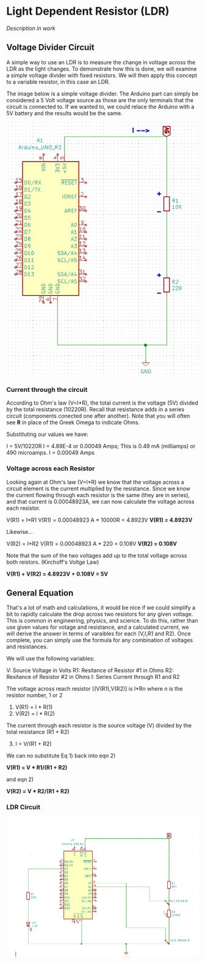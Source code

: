 # Light Dependent Resistor (LDR)

*Description in work*
## Voltage Divider Circuit

A simple way to use an LDR is to measure the change in voltage across the LDR as the light changes.  To demonstrate how this is done, we will examine a simple voltage divider with fixed resistors.  We will then apply this concept to a variable resistor, in this case an LDR.

The image below is a simple voltage divider. The Arduino part can simply be considered a 5 Volt voltage source as those are the only terminals that the circuit is connected to.  If we wanted to, we could relace the Arduino with a 5V battery and the results would be the same.

![Schematic](MDS_VoltDiv_sch.PNG)



### Current through the circuit
According to Ohm's law (V=I\*R), the total current is the voltage (5V) divided by the total resistance (10220R).  Recall that resistance adds in a series circuit (components conected one after another).  Note that you will often see **R** in place of the Greek Omega to indicate Ohms.

Substituting our values we have:

I = 5V/10220R
I = 4.89E-4 or 0.00049 Amps; This is 0.49 mA (milliamps) or 490 microamps.
I = 0.00049 Amps

### Voltage across each Resistor 

Looking again at Ohm's law (V=I\*R) we know that the voltage across a circuit element is the current multiplied by the resistance.
Since we know the current flowing through each resistor is the same (they are in series), and that current is 0.00048923A, we can now calculate the voltage across each resistor.

V(R1) = I\*R1
V(R1) = 0.00048923 A * 10000R = 4.8923V
**V(R1) = 4.8923V**

Likewise...

V(R2) = I\*R2
V(R1) = 0.00048923 A * 220 = 0.108V
**V(R2) = 0.108V**

Note that the sum of the two voltages add up to the total voltage across both reistors.  (Kirchoff's Voltge Law)

**V(R1) + V(R2) = 4.8923V + 0.108V = 5V**

## General Equation

That's a lot of math and calculations, it would be nice if we could simplify a bit to rapidly calculate the drop across two resistors for any given voltage.  This is common in engineering, physics, and science.  To do this, rather than use given values for votage and resistance, and a calculated current, we will derive the answer in terms of varaibles for each (V,I,R1 and R2).  Once complete, you can simply use the formula for any combination of voltages and resistances.

We will use the following variables:

V: Source Voltage in Volts
R1: Resitance of Resistor #1 in Ohms
R2: Resitance of Resistor #2 in Ohms
I: Series Current through R1 and R2



The voltage across reach resistor [(V(R1),V(R2)] is I\*Rn  where *n* is the resistor number, 1 or 2

1) V(R1) = I * R(1)
2) V(R2) = I * R(2)


The current through each resistor is the source voltage (V) divided by the total resistance (R1 + R2)

3) I = V/(R1 + R2)

We can no substitute Eq 1) back into eqn 2) 

**V(R1) = V * R1/(R1 + R2)**

and eqn 2)

**V(R2) = V * R2/(R1 + R2)**


### LDR Circuit
![Schematic](MDS_LDR_sch.PNG)
